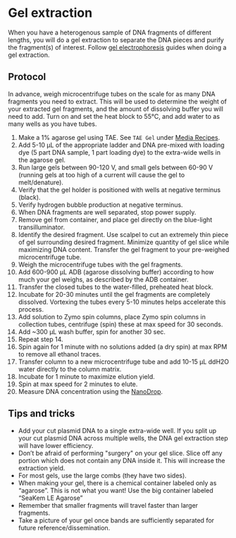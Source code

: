 # Gel extraction

When you have a heterogenous sample of DNA fragments of different lengths, you will do a gel extraction to separate the DNA pieces and purify the fragment\(s\) of interest. Follow [gel electrophoresis](../../test/characterize-your-system/gel-electrophoresis.md) guides when doing a gel extraction.

## Protocol

In advance, weigh microcentrifuge tubes on the scale for as many DNA fragments you need to extract. This will be used to determine the weight of your extracted gel fragments, and the amount of dissolving buffer you will need to add. Turn on and set the heat block to 55°C, and add water to as many wells as you have tubes.

1. Make a 1% agarose gel using TAE. See `TAE Gel` under [Media Recipes](../../appendix/media-recipes.md).
2. Add 5-10 µL of the appropriate ladder and DNA pre-mixed with loading dye (5 part DNA sample, 1 part loading dye) to the extra-wide wells in the agarose gel.
3. Run large gels between 90-120 V, and small gels between 60-90 V \(running gels at too high of a current will cause the gel to melt/denature\).
4. Verify that the gel holder is positioned with wells at negative terminus \(black\).
5. Verify hydrogen bubble production at negative terminus.
6. When DNA fragments are well separated, stop power supply.
7. Remove gel from container, and place gel directly on the blue-light transilluminator.
8. Identify the desired fragment. Use scalpel to cut an extremely thin piece of gel surrounding desired fragment. Minimize quantity of gel slice while maximizing DNA content. Transfer the gel fragment to your pre-weighed microcentrifuge tube.
9. Weigh the microcentrifuge tubes with the gel fragments.
10. Add 600-900 µL ADB \(agarose dissolving buffer\) according to how much your gel weighs, as described by the ADB container.
11. Transfer the closed tubes to the water-filled, preheated heat block.
12. Incubate for 20-30 minutes until the gel fragments are completely dissolved. Vortexing the tubes every 5-10 minutes helps accelerate this process.
13. Add solution to Zymo spin columns, place Zymo spin columns in collection tubes, centrifuge \(spin\) these at max speed for 30 seconds.
14. Add ~300 µL wash buffer, spin for another 30 sec.
15. Repeat step 14.
16. Spin again for 1 minute with no solutions added \(a dry spin\) at max RPM to remove all ethanol traces.
17. Transfer column to a new microcentrifuge tube and add 10-15 µL ddH2O water directly to the column matrix.
18. Incubate for 1 minute to maximize elution yield.
19. Spin at max speed for 2 minutes to elute.
20. Measure DNA concentration using the [NanoDrop](../../appendix/lab-equipment/nanodrop.md).

## Tips and tricks

* Add your cut plasmid DNA to a single extra-wide well. If you split up your cut plasmid DNA across multiple wells, the DNA gel extraction step will have lower efficiency.
* Don’t be afraid of performing "surgery" on your gel slice. Slice off any portion which does not contain any DNA inside it. This will increase the extraction yield.
* For most gels, use the large combs \(they have two sides\).
* When making your gel, there is a chemical container labeled only as “agarose”. This is not what you want! Use the big container labeled “SeaKem LE Agarose”
* Remember that smaller fragments will travel faster than larger fragments.
* Take a picture of your gel once bands are sufficiently separated for future reference/dissemination.

